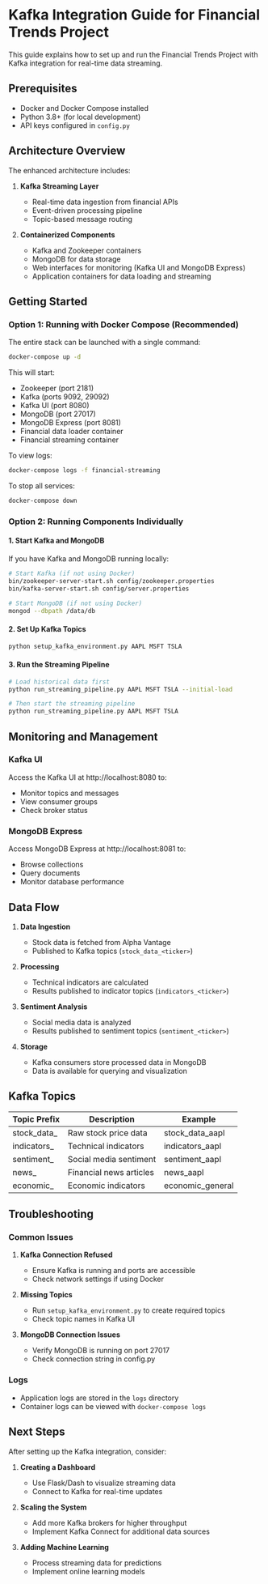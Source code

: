 # Kafka Integration Guide for Financial Trends Project

This guide explains how to set up and run the Financial Trends Project with Kafka integration for real-time data streaming.

## Prerequisites

- Docker and Docker Compose installed
- Python 3.8+ (for local development)
- API keys configured in `config.py`

## Architecture Overview

The enhanced architecture includes:

1. **Kafka Streaming Layer**
   - Real-time data ingestion from financial APIs
   - Event-driven processing pipeline
   - Topic-based message routing

2. **Containerized Components**
   - Kafka and Zookeeper containers
   - MongoDB for data storage
   - Web interfaces for monitoring (Kafka UI and MongoDB Express)
   - Application containers for data loading and streaming

## Getting Started

### Option 1: Running with Docker Compose (Recommended)

The entire stack can be launched with a single command:

```bash
docker-compose up -d
```

This will start:
- Zookeeper (port 2181)
- Kafka (ports 9092, 29092)
- Kafka UI (port 8080)
- MongoDB (port 27017)
- MongoDB Express (port 8081)
- Financial data loader container
- Financial streaming container

To view logs:
```bash
docker-compose logs -f financial-streaming
```

To stop all services:
```bash
docker-compose down
```

### Option 2: Running Components Individually

#### 1. Start Kafka and MongoDB

If you have Kafka and MongoDB running locally:

```bash
# Start Kafka (if not using Docker)
bin/zookeeper-server-start.sh config/zookeeper.properties
bin/kafka-server-start.sh config/server.properties

# Start MongoDB (if not using Docker)
mongod --dbpath /data/db
```

#### 2. Set Up Kafka Topics

```bash
python setup_kafka_environment.py AAPL MSFT TSLA
```

#### 3. Run the Streaming Pipeline

```bash
# Load historical data first
python run_streaming_pipeline.py AAPL MSFT TSLA --initial-load

# Then start the streaming pipeline
python run_streaming_pipeline.py AAPL MSFT TSLA
```

## Monitoring and Management

### Kafka UI

Access the Kafka UI at http://localhost:8080 to:
- Monitor topics and messages
- View consumer groups
- Check broker status

### MongoDB Express

Access MongoDB Express at http://localhost:8081 to:
- Browse collections
- Query documents
- Monitor database performance

## Data Flow

1. **Data Ingestion**
   - Stock data is fetched from Alpha Vantage
   - Published to Kafka topics (`stock_data_<ticker>`)

2. **Processing**
   - Technical indicators are calculated
   - Results published to indicator topics (`indicators_<ticker>`)

3. **Sentiment Analysis**
   - Social media data is analyzed
   - Results published to sentiment topics (`sentiment_<ticker>`)

4. **Storage**
   - Kafka consumers store processed data in MongoDB
   - Data is available for querying and visualization

## Kafka Topics

| Topic Prefix | Description | Example |
|--------------|-------------|---------|
| stock_data_  | Raw stock price data | stock_data_aapl |
| indicators_  | Technical indicators | indicators_aapl |
| sentiment_   | Social media sentiment | sentiment_aapl |
| news_        | Financial news articles | news_aapl |
| economic_    | Economic indicators | economic_general |

## Troubleshooting

### Common Issues

1. **Kafka Connection Refused**
   - Ensure Kafka is running and ports are accessible
   - Check network settings if using Docker

2. **Missing Topics**
   - Run `setup_kafka_environment.py` to create required topics
   - Check topic names in Kafka UI

3. **MongoDB Connection Issues**
   - Verify MongoDB is running on port 27017
   - Check connection string in config.py

### Logs

- Application logs are stored in the `logs` directory
- Container logs can be viewed with `docker-compose logs`

## Next Steps

After setting up the Kafka integration, consider:

1. **Creating a Dashboard**
   - Use Flask/Dash to visualize streaming data
   - Connect to Kafka for real-time updates

2. **Scaling the System**
   - Add more Kafka brokers for higher throughput
   - Implement Kafka Connect for additional data sources

3. **Adding Machine Learning**
   - Process streaming data for predictions
   - Implement online learning models
